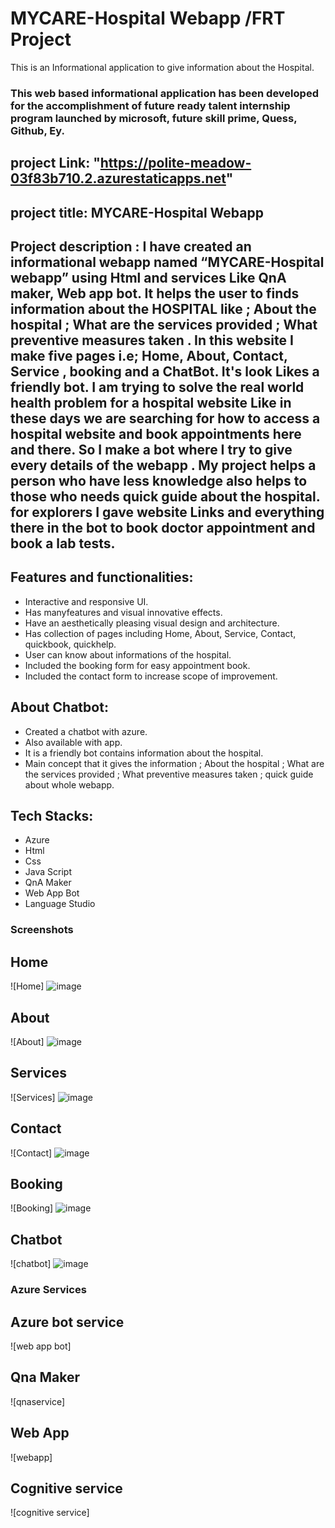 # MYCARE-Hospital Webapp /FRT Project
This is an Informational application to give information about the Hospital.
### This web based informational application has been developed for the accomplishment of future ready talent internship program launched by microsoft, future skill prime, Quess, Github, Ey.

## project Link: "https://polite-meadow-03f83b710.2.azurestaticapps.net"

## project title:   MYCARE-Hospital Webapp
    
## Project description : I have created an informational webapp named “MYCARE-Hospital webapp” using Html and services Like QnA maker, Web app bot. It helps the user to finds information about the HOSPITAL like ; About the hospital ; What are the services provided ; What preventive measures taken . In this website I make five pages i.e; Home, About, Contact, Service , booking and a ChatBot. It's look Likes a friendly bot. I am trying to solve the real world health problem for a hospital website Like in these days we are searching for how to access a hospital website and book appointments here and there. So I make a bot where I try to give every details of the webapp . My project helps a person who have less knowledge also helps to those who needs quick guide about the hospital. for explorers I gave website Links and everything there in the bot to book doctor appointment and book a lab tests.

## Features and functionalities:
- Interactive and responsive UI.
- Has manyfeatures and visual innovative effects.
- Have an aesthetically pleasing visual design and architecture.
- Has collection of pages including Home, About, Service, Contact, quickbook, quickhelp.
- User can know about informations of the hospital.
- Included the booking form for easy appointment book.
- Included the contact form to increase scope of improvement.

## About Chatbot:
- Created a chatbot with azure.
- Also available with app.
- It is a friendly bot contains information about the hospital.
- Main concept that it gives the information ;  About the hospital ; What are the services provided ; What preventive measures taken ; quick guide about whole webapp.

## Tech Stacks:
- Azure
- Html
- Css
- Java Script
- QnA Maker
- Web App Bot
- Language Studio

### Screenshots
## Home
![Home] ![image](https://user-images.githubusercontent.com/81427391/215841505-ef35b22f-93ca-416b-bc95-49c01de159c8.png)


## About
![About] ![image](https://user-images.githubusercontent.com/81427391/215841150-d7fd5b40-dc75-4982-b698-71317306f23a.png)


## Services
![Services] ![image](https://user-images.githubusercontent.com/81427391/215841614-8821f27b-36ac-47f6-96fd-c7a6f4fc2478.png)


## Contact
![Contact] ![image](https://user-images.githubusercontent.com/81427391/215841803-7f29d04b-f742-40f2-99b9-a9ff2797cd7b.png)


## Booking
![Booking] ![image](https://user-images.githubusercontent.com/81427391/215841439-9ce3ff16-6e6e-423f-b081-e06258be458e.png)


## Chatbot
![chatbot] ![image](https://user-images.githubusercontent.com/81427391/215840950-5f45c2ce-c8d6-4f9d-ae3a-a6b35690ef06.png)


### Azure Services
## Azure bot service
![web app bot]

## Qna Maker
![qnaservice]

## Web App 
![webapp]

## Cognitive service
![cognitive service]
